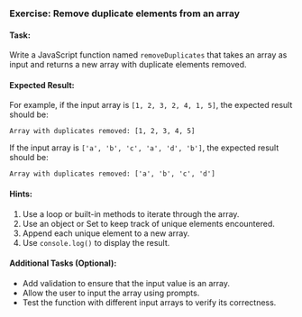 ### Exercise: Remove duplicate elements from an array

#### Task:
Write a JavaScript function named `removeDuplicates` that takes an array as input and returns a new array with duplicate elements removed.

#### Expected Result:
For example, if the input array is `[1, 2, 3, 2, 4, 1, 5]`, the expected result should be:
```
Array with duplicates removed: [1, 2, 3, 4, 5]
```
If the input array is `['a', 'b', 'c', 'a', 'd', 'b']`, the expected result should be:
```
Array with duplicates removed: ['a', 'b', 'c', 'd']
```

#### Hints:
1. Use a loop or built-in methods to iterate through the array.
2. Use an object or Set to keep track of unique elements encountered.
3. Append each unique element to a new array.
4. Use `console.log()` to display the result.

#### Additional Tasks (Optional):
- Add validation to ensure that the input value is an array.
- Allow the user to input the array using prompts.
- Test the function with different input arrays to verify its correctness.
